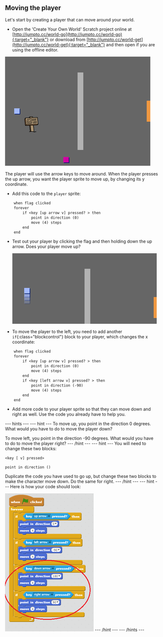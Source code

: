## Moving the player

Let's start by creating a player that can move around your world.

+ Open the 'Create Your Own World' Scratch project online at [http://jumpto.cc/world-go](http://jumpto.cc/world-go){:target="_blank"} or download from [http://jumpto.cc/world-get](http://jumpto.cc/world-get){:target="_blank"} and then open if you are using the offline editor.

![screenshot](images/world-starter.png)

The player will use the arrow keys to move around. When the player presses the up arrow, you want the player sprite to move up, by changing its y coordinate.

+ Add this code to the `player` sprite:

```blocks
	when flag clicked
	forever
		if <key [up arrow v] pressed? > then
			point in direction (0)
            move (4) steps
		end
	end
```

+ Test out your player by clicking the flag and then holding down the up arrow. Does your player move up?

	![screenshot](images/world-up.png)

+ To move the player to the left, you need to add another `if`{:class="blockcontrol"} block to your player, which changes the x coordinate:

```blocks
	when flag clicked
	forever
		if <key [up arrow v] pressed? > then
			point in direction (0)
            move (4) steps
		end
        if <key [left arrow v] pressed? > then
			point in direction (-90)
            move (4) steps
		end
	end
```

+ Add more code to your player sprite so that they can move down and right as well. Use the code you already have to help you.

--- hints ---
--- hint ---
To move up, you point in the direction 0 degrees. What would you have to do to move the player down?

To move left, you point in the direction -90 degrees. What would you have to do to move the player right?
--- /hint ---
--- hint ---
You will need to change these two blocks:
```blocks
<key [ v] pressed>
```
```blocks
point in direction ()
```

Duplicate the code you have used to go up, but change these two blocks to make the character move down. Do the same for right.
--- /hint ---
--- hint ---
Here is how your code should look:

![Moving down and right](images/finished-move-down-right.png)
--- /hint ---
--- /hints ---
